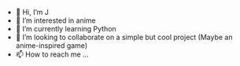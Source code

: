 - 👋 Hi, I’m J
- 👀 I’m interested in anime
- 🌱 I’m currently learning Python
- 💞️ I’m looking to collaborate on a simple but cool project (Maybe an anime-inspired game)
- 📫 How to reach me ...

<!---
JK0d3r/JK0d3r is a ✨ special ✨ repository because its `README.md` (this file) appears on your GitHub profile.
You can click the Preview link to take a look at your changes.
--->
